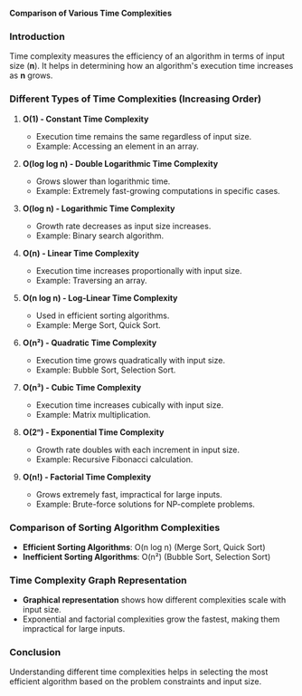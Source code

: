 **Comparison of Various Time Complexities**

### **Introduction**
Time complexity measures the efficiency of an algorithm in terms of input size (**n**). It helps in determining how an algorithm's execution time increases as **n** grows.

### **Different Types of Time Complexities (Increasing Order)**
1. **O(1) - Constant Time Complexity**
   - Execution time remains the same regardless of input size.
   - Example: Accessing an element in an array.

2. **O(log log n) - Double Logarithmic Time Complexity**
   - Grows slower than logarithmic time.
   - Example: Extremely fast-growing computations in specific cases.

3. **O(log n) - Logarithmic Time Complexity**
   - Growth rate decreases as input size increases.
   - Example: Binary search algorithm.

4. **O(n) - Linear Time Complexity**
   - Execution time increases proportionally with input size.
   - Example: Traversing an array.

5. **O(n log n) - Log-Linear Time Complexity**
   - Used in efficient sorting algorithms.
   - Example: Merge Sort, Quick Sort.

6. **O(n²) - Quadratic Time Complexity**
   - Execution time grows quadratically with input size.
   - Example: Bubble Sort, Selection Sort.

7. **O(n³) - Cubic Time Complexity**
   - Execution time increases cubically with input size.
   - Example: Matrix multiplication.

8. **O(2ⁿ) - Exponential Time Complexity**
   - Growth rate doubles with each increment in input size.
   - Example: Recursive Fibonacci calculation.

9. **O(n!) - Factorial Time Complexity**
   - Grows extremely fast, impractical for large inputs.
   - Example: Brute-force solutions for NP-complete problems.

### **Comparison of Sorting Algorithm Complexities**
- **Efficient Sorting Algorithms**: O(n log n) (Merge Sort, Quick Sort)
- **Inefficient Sorting Algorithms**: O(n²) (Bubble Sort, Selection Sort)

### **Time Complexity Graph Representation**
- **Graphical representation** shows how different complexities scale with input size.
- Exponential and factorial complexities grow the fastest, making them impractical for large inputs.

### **Conclusion**
Understanding different time complexities helps in selecting the most efficient algorithm based on the problem constraints and input size.


